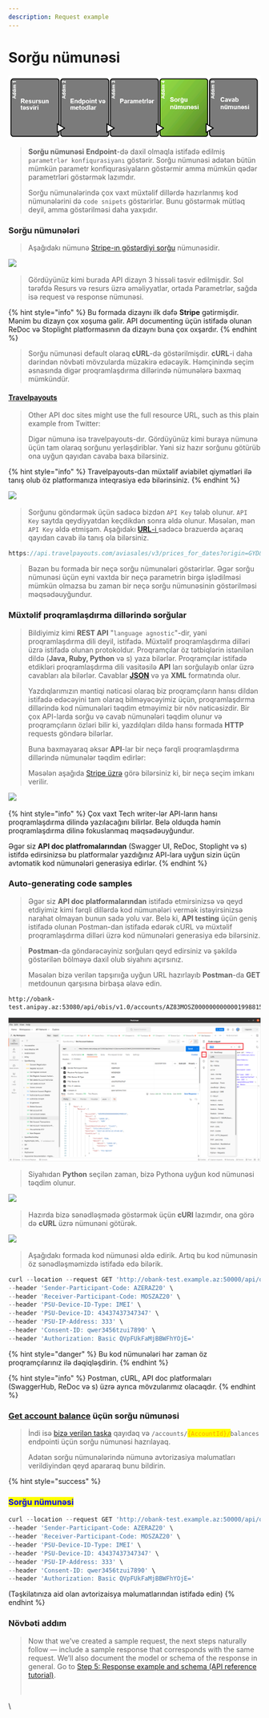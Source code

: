 ```yaml
---
description: Request example
---
```


# Sorğu nümunəsi

![](../.gitbook/assets/request.png)

> **Sorğu nümunəsi** **Endpoint**-də daxil olmaqla istifadə edilmiş `parametrlər konfiqurasiyanı` göstərir. Sorğu nümunəsi adətən bütün mümkün parametr konfiqurasiyaların göstərmir amma mümkün qədər parametrləri göstərmək lazımdır.
>
> Sorğu nümunələrində çox vaxt müxtəlif dillərdə hazırlanmış kod nümunələrini də `code snipets` göstərirlər. Bunu göstərmək mütləq deyil, amma göstərilməsi daha yaxşıdır.

### Sorğu nümunələri

> Aşağıdakı nümunə [Stripe-ın göstərdiyi sorğu](https://stripe.com/docs/api/customer\_bank\_accounts/create) nümunəsidir.

![](../.gitbook/assets/Stripe\_request\_example.PNG)

> Gördüyünüz kimi burada API dizayn 3 hissəli təsvir edilmişdir. Sol tərəfdə Resurs və resurs üzrə əməliyyatlar, ortada Parametrlər, sağda isə request və response nümunəsi.&#x20;

{% hint style="info" %}
Bu formada dizaynı ilk dəfə **Stripe** gətirmişdir. Mənim bu dizayn çox xoşuma gəlir. API documenting üçün istifadə olunan ReDoc və Stoplight platformasının da dizaynı buna çox oxşardır.
{% endhint %}

> Sorğu nümunəsi default olaraq **cURL**-də göstərilmişdir. **cURL**-i daha dərindən növbəti mövzularda müzakirə edəcəyik. Həmçinində seçim əsnasında digər proqramlaşdırma dillərində nümunələrə baxmaq mümkündür.

#### [Travelpayouts](https://support.travelpayouts.com/hc/en-us/articles/203956163-Travel-insights-with-Aviasales-Data-API)

> Other API doc sites might use the full resource URL, such as this plain example from Twitter:
>
> Digər nümunə isə travelpayouts-dır. Gördüyünüz kimi buraya nümunə üçün tam olaraq sorğunu yerləşdiriblər. Yəni siz hazır sorğunu götürüb ona uyğun qayıdan cavaba baxa bilərsiniz.

{% hint style="info" %}
Travelpayouts-dan müxtəlif aviabilet qiymətləri ilə tanış olub öz platformanıza inteqrasiya edə bilərinsiniz.
{% endhint %}

![](../.gitbook/assets/travel-request\_example.PNG)

> Sorğunu göndərmək üçün sadəcə bizdən `API Key` tələb olunur. `API Key` saytda qeydiyyatdan keçdikdən sonra əldə olunur. Məsələn, mən `API Key` əldə etmişəm. Aşağıdakı [**URL**-i ](https://api.travelpayouts.com/aviasales/v3/prices\_for\_dates?origin=GYD\&token=3c63416a24d3b969da6df9271faa9d6e)sadəcə brazuerdə açaraq qayıdan cavab ilə tanış ola bilərsiniz.

```javascript
https://api.travelpayouts.com/aviasales/v3/prices_for_dates?origin=GYD&token=3c63416a24d3b969da6df9271faa9d6e
```

> Bəzən bu formada bir neçə sorğu nümunələri göstərirlər. Əgər sorğu nümunəsi üçün eyni vaxtda bir neçə parametrin birgə işlədilməsi mümkün olmazsa bu zaman bir neçə sorğu nümunəsinin göstərilməsi məqsədəuyğundur.

### Müxtəlif proqramlaşdırma dillərində sorğular <a href="#requests-in-various-languages" id="requests-in-various-languages"></a>

> Bildiyimiz kimi **REST API** "`language agnostic`"-dir, yəni proqramlaşdırma dili deyil, istifadə. Müxtəlif proqramlaşdırma dilləri üzrə istifadə olunan protokoldur. Proqramçılar öz tətbiqlərin istənilən dildə (**Java, Ruby, Python** və s) yaza bilərlər. Proqramçılar istifadə etdikləri proqramlaşdırma dili vasitəsilə **API** ları sorğulayıb onlar üzrə cavabları ala bilərlər. Cavablar [**JSON**](parametrl-r.md#json-uezr-uemumi-m-lumat) və ya **XML** formatında olur.&#x20;
>
> Yazdıqlarımızın məntiqi nəticəsi olaraq biz proqramçıların hansı dildən istifadə edəcəyini tam olaraq bilməyəcəyimiz üçün, proqramlaşdırma dillərində kod nümunələri təqdim etməyimiz bir növ nəticəsizdir. Bir çox API-larda sorğu və cavab nümunələri təqdim olunur və proqramçıların özləri bilir ki, yazdılqları dildə hansı formada **HTTP** requests göndərə bilərlar.
>
> Buna baxmayaraq əksər **API**-lar bir neçə fərqli proqramlaşdırma dillərində nümunələr təqdim edirlər:
>
> Məsələn aşağıda [Stripe üzrə](https://stripe.com/docs/api/customer\_bank\_accounts/object?lang=python) görə bilərsiniz ki, bir neçə seçim imkanı verilir.

![](../.gitbook/assets/stripe\_code\_snip.png)

{% hint style="info" %}
Çox vaxt Tech writer-lər API-ların hansı proqramlaşdırma dilində yazılacağını bilirlər. Belə olduqda həmin proqramlaşdırma dilinə fokuslanmaq məqsədəuyğundur.&#x20;

Əgər siz **API doc platfromalarından** (Swagger UI, ReDoc, Stoplight və s) istifdə edirsinizsə bu platformalar yazdığınız API-lara uyğun sizin üçün avtomatik kod nümunələri generasiya edirlər.
{% endhint %}

### Auto-generating code samples

> Əgər siz **API doc platformalarından** istifadə etmirsinizsə və qeyd etdiyimiz kimi fərqli dillərdə kod nümunələri vermək istəyirsinizsə narahat olmayan bunun sadə yolu var. Belə ki, **API testing** üçün geniş istifadə olunan Postman-dan istifadə edərək cURL və müxtəlif proqramlaşdırma dilləri üzrə kod nümunələri generasiya edə bilərsiniz.

> **Postman**-da göndərəcəyiniz sorğuları qeyd edirsiniz və şəkildə göstərilən bölməyə daxil olub siyahını açırsınız.&#x20;
>
> Məsələn bizə verilən tapşırıığa uyğun URL hazırlayıb **Postman**-da **GET** metdounun qarşısına birbaşa əlavə edin.

```
http://obank-test.anipay.az:53080/api/obis/v1.0/accounts/AZ83MOSZ00000000000019988155/balances
```

![](<../.gitbook/assets/Screenshot from 2022-08-16 16-20-29 (1).png>)

> Siyahıdan **Python** seçilən zaman, bizə Pythona uyğun kod nümunəsi təqdim olunur.

![](<../.gitbook/assets/postman\_python (1).png>)

> Hazırda bizə sənədləşmədə göstərmək üçün **cURl** lazımdır, ona görə də **cURL** üzrə nümunəni götürək.

![](<../.gitbook/assets/postman\_cUrl (1).png>)

> Aşağıdakı formada kod nümunəsi əldə edirik. Artıq bu kod nümunəsin öz sənədləşməmizdə istifadə edə bilərik.

```javascript
curl --location --request GET 'http://obank-test.example.az:50000/api/obis/v1.0/accounts/AZ83MOSZ00000000000019988155/balances' \
--header 'Sender-Participant-Code: AZERAZ20' \
--header 'Receiver-Participant-Code: MOSZAZ20' \
--header 'PSU-Device-ID-Type: IMEI' \
--header 'PSU-Device-ID: 43437437347347' \
--header 'PSU-IP-Address: 333' \
--header 'Consent-ID: qwer3456tzui7890' \
--header 'Authorization: Basic QVpFUkFaMjBBWFhYOjE='
```

{% hint style="danger" %}
Bu kod nümunələri hər zaman öz proqramçılarınız ilə dəqiqləşdirin.
{% endhint %}

{% hint style="info" %}
Postman, cURL, API doc platformaları (SwaggerHub, ReDoc və s) üzrə ayrıca mövzularımız olacaqdır.
{% endhint %}

### [Get account balance](../api-reference-tutorial/a-new-endpoint-to-document.md) üçün sorğu nümunəsi <a href="#request-example-for-the-surfreport-endpoint" id="request-example-for-the-surfreport-endpoint"></a>

> İndi isə [bizə verilən taska](../api-reference-tutorial/a-new-endpoint-to-document.md#the-wiki-page-get-account-balance-api) qayıdaq və `/accounts/`<mark style="color:orange;">`{AccountId}/`</mark>`balances` endpointi üçün sorğu nümunəsi hazrılayaq.&#x20;
>
> Adətən sorğu nümunələrində nümunə avtorizasiya məlumatları verildiyindən qeyd apararaq bunu bildirin.&#x20;

{% hint style="success" %}
### <mark style="color:blue;">**Sorğu nümunəsi**</mark>

```javascript
curl --location --request GET 'http://obank-test.example.az:50000/api/obis/v1.0/accounts/AZ83MOSZ00000000000019988155/balances' \
--header 'Sender-Participant-Code: AZERAZ20' \
--header 'Receiver-Participant-Code: MOSZAZ20' \
--header 'PSU-Device-ID-Type: IMEI' \
--header 'PSU-Device-ID: 43437437347347' \
--header 'PSU-IP-Address: 333' \
--header 'Consent-ID: qwer3456tzui7890' \
--header 'Authorization: Basic QVpFUkFaMjBBWFhYOjE='
```

(Təşkilatınıza aid olan avtorizaisya məlumatlarından istifadə edin)
{% endhint %}

### Növbəti addım

> Now that we’ve created a sample request, the next steps naturally follow — include a sample response that corresponds with the same request. We’ll also document the model or schema of the response in general. Go to [Step 5: Response example and schema (API reference tutorial)](https://idratherbewriting.com/learnapidoc/docapis\_doc\_sample\_responses\_and\_schema.html).
>
> [\
> ](https://www.buymeacoffee.com/learnapidoc)







\
